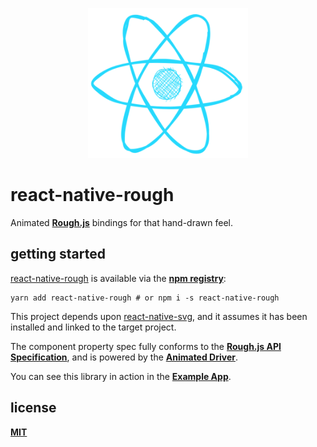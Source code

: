 <p align="center">
  <img src="./public/logo.png" alt="react-native-roughjs" width="256" height="240" />
</p>

# react-native-rough
Animated [**Rough.js**](https://roughjs.com/) bindings for that hand-drawn feel.

## getting started

[react-native-rough](https://github.com/cawfree/react-native-rough) is available via the [**npm registry**](https://www.npmjs.com/):

```
yarn add react-native-rough # or npm i -s react-native-rough
```

This project depends upon [react-native-svg](https://github.com/react-native-community/react-native-svg), and it assumes it has been installed and linked to the target project.

The component property spec fully conforms to the [**Rough.js API Specification**](https://github.com/pshihn/rough/wiki), and is powered by the [**Animated Driver**](https://reactnative.dev/docs/animated).

You can see this library in action in the [**Example App**](./example/App.js).

## license
[**MIT**](./LICENSE.md)

